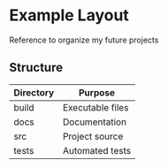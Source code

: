 # Example Layout
Reference to organize my future projects

## Structure
| Directory  | Purpose          |
| ---------- | ---------------- |
| build      | Executable files |
| docs       | Documentation    |
| src        | Project source   |
| tests      | Automated tests  |